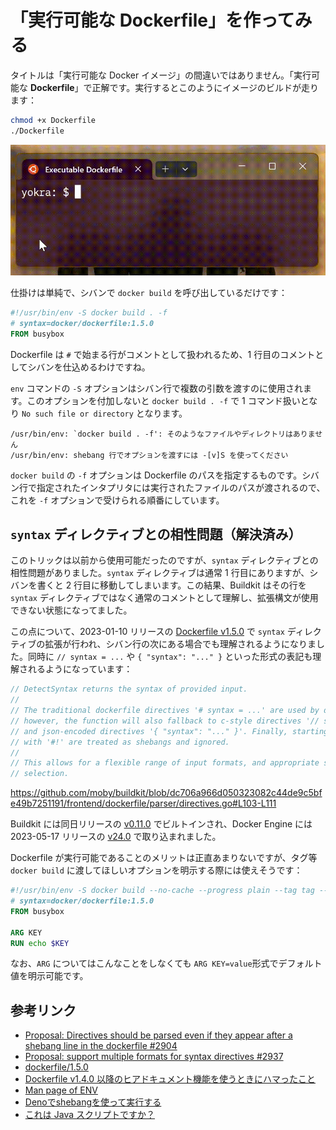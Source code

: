 # 「実行可能な Dockerfile」を作ってみる

タイトルは「実行可能な Docker イメージ」の間違いではありません。「実行可能な **Dockerfile**」で正解です。実行するとこのようにイメージのビルドが走ります：

```bash
chmod +x Dockerfile
./Dockerfile
```

![ExecutableDockerfile](./img/ExecutableDockerfile.gif)

仕掛けは単純で、シバンで `docker build` を呼び出しているだけです：

```Dockerfile
#!/usr/bin/env -S docker build . -f
# syntax=docker/dockerfile:1.5.0
FROM busybox
```

Dockerfile は `#` で始まる行がコメントとして扱われるため、1 行目のコメントとしてシバンを仕込めるわけですね。

`env` コマンドの `-S` オプションはシバン行で複数の引数を渡すのに使用されます。このオプションを付加しないと `docker build . -f` で 1 コマンド扱いとなり `No such file or directory` となります。

```log
/usr/bin/env: `docker build . -f': そのようなファイルやディレクトリはありません
/usr/bin/env: shebang 行でオプションを渡すには -[v]S を使ってください
```

`docker build` の `-f` オプションは Dockerfile のパスを指定するものです。シバン行で指定されたインタプリタには実行されたファイルのパスが渡されるので、これを `-f` オプションで受けられる順番にしています。

## `syntax` ディレクティブとの相性問題（解決済み）

このトリックは以前から使用可能だったのですが、`syntax` ディレクティブとの相性問題がありました。`syntax` ディレクティブは通常 1 行目にありますが、シバンを書くと 2 行目に移動してしまいます。この結果、Buildkit はその行を `syntax` ディレクティブではなく通常のコメントとして理解し、拡張構文が使用できない状態になってました。

この点について、2023-01-10 リリースの [Dockerfile v1.5.0](https://github.com/moby/buildkit/releases/tag/dockerfile%2F1.5.0) で `syntax` ディレクティブの拡張が行われ、シバン行の次にある場合でも理解されるようになりました。同時に `// syntax = ...` や `{ "syntax": "..." }` といった形式の表記も理解されるようになっています：

```go:frontend/dockerfile/parser/directives.go
// DetectSyntax returns the syntax of provided input.
//
// The traditional dockerfile directives '# syntax = ...' are used by default,
// however, the function will also fallback to c-style directives '// syntax = ...'
// and json-encoded directives '{ "syntax": "..." }'. Finally, starting lines
// with '#!' are treated as shebangs and ignored.
//
// This allows for a flexible range of input formats, and appropriate syntax
// selection.
```

<https://github.com/moby/buildkit/blob/dc706a966d050323082c44de9c5bfe49b7251191/frontend/dockerfile/parser/directives.go#L103-L111>

Buildkit には同日リリースの [v0.11.0](https://github.com/moby/buildkit/releases/tag/v0.11.0) でビルトインされ、Docker Engine には 2023-05-17 リリースの [v24.0](https://github.com/moby/moby/releases/tag/v24.0.0) で取り込まれました。

Dockerfile が実行可能であることのメリットは正直あまりないですが、タグ等 `docker build` に渡してほしいオプションを明示する際には使えそうです：

```Dockerfile
#!/usr/bin/env -S docker build --no-cache --progress plain --tag tag --build-arg KEY=build-time . -f
# syntax=docker/dockerfile:1.5.0
FROM busybox

ARG KEY
RUN echo $KEY
```

なお、`ARG` についてはこんなことをしなくても `ARG KEY=value`形式でデフォルト値を明示可能です。

## 参考リンク

* [Proposal: Directives should be parsed even if they appear after a shebang line in the dockerfile #2904](https://github.com/moby/buildkit/issues/2904)
* [Proposal: support multiple formats for syntax directives #2937](https://github.com/moby/buildkit/pull/2937)
* [dockerfile/1.5.0](https://github.com/moby/buildkit/releases/tag/dockerfile%2F1.5.0)
* [Dockerfile v1.4.0 以降のヒアドキュメント機能を使うときにハマったこと](https://qiita.com/yokra9/items/8eec13c83e4c59eb0f8e)
* [Man page of ENV](https://linuxjm.osdn.jp/html/GNU_coreutils/man1/env.1.html)
* [Denoでshebangを使って実行する](https://qiita.com/the_red/items/d1ab611983da310ef00c)
* [これは Java スクリプトですか？](https://qiita.com/hanohrs/items/c4b519739e4d733b9aba)

